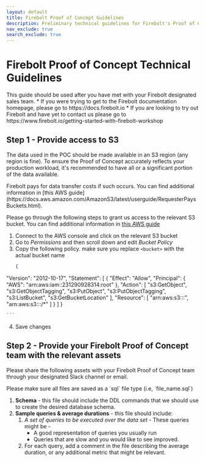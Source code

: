 ```yaml
---
layout: default
title: Firebolt Proof of Concept Guidelines
description: Preliminary technical guidelines for Firebolt's Proof of Concept process
nav_exclude: true
search_exclude: true
---
```


# Firebolt Proof of Concept Technical Guidelines

<aside>
This guide should be used after you have met with your Firebolt designated sales team.
* If you were trying to get to the Firebolt documentation homepage, please go to https://docs.firebolt.io
* If you are looking to try out Firebolt and have yet to contact us please go to https://www.firebolt.io/getting-started-with-firebolt-workshop
</aside>

## Step 1 - Provide access to S3
The data used in the POC should be made available in an S3 region (any region is fine). To ensure the Proof of Concept accurately reflects your production workload, it's recommended to have all or a significant portion of the data available.

<aside>
Firebolt pays for data transfer costs if such occurs. You can find additional information in [this
AWS guide](https://docs.aws.amazon.com/AmazonS3/latest/userguide/RequesterPaysBuckets.html). 
</aside>

Please go through the following steps to grant us access to the relevant S3 bucket. You can find additional information in [this AWS guide](https://docs.aws.amazon.com/AmazonS3/latest/userguide/add-bucket-policy.html)

1. Connect to the AWS console and click on the relevant S3 bucket
2. Go to *Permissions* and then scroll down and edit *Bucket Policy*
3. Copy the following policy. make sure you replace `<bucket>` with the actual bucket name
    ```json
    {
  "Version": "2012-10-17",
  "Statement": [
    {
      "Effect": "Allow",
      "Principal": {
        "AWS": "arn:aws:iam::231290928314:root"
      },
      "Action": [
        "s3:GetObject",
        "s3:GetObjectTagging",
        "s3:PutObject",
        "s3:PutObjectTagging",
        "s3:ListBucket",
        "s3:GetBucketLocation"
      ],
      "Resource": [
        "arn:aws:s3:::<bucket>",
        "arn:aws:s3:::<bucket>/*"
      ]
    }
  ]
}

    ```
4. Save changes

## Step 2 - Provide your Firebolt Proof of Concept team with the relevant assets

Please share the following assets with your Firebolt Proof of Concept team through your designated Slack channel or email.

<aside> Please make sure all files are saved as a `sql` file type (i.e, `file_name.sql`) </aside>

1. **Schema** - this file should include the DDL commands that we should use to create the desired database schema.
2. **Sample queries & average durations** - this file should include:
    1. *A set of queries to be executed over the data set* - These queries might be - 
        * A good representation of queries you usually run
        * Queries that are slow and you would like to see improved.
    2. For each query, add a comment in the file describing the average duration, or any additional metric that might be relevant.
